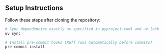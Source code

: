 ## Setup Instructions

Follow these steps after cloning the repository:

```bash
# Sync dependencies exactly as specified in pyproject.toml and uv.lock
uv sync

# Install pre-commit hooks (Ruff runs automatically before commits)
pre-commit install
